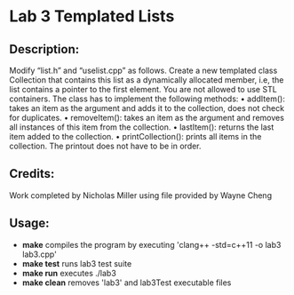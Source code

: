 # Lab 3 Templated Lists

## Description:
Modify “list.h” and “uselist.cpp” as follows. Create a new templated class Collection that contains this list as a dynamically allocated member, i.e, the list contains a pointer to the first element. You are not allowed to use STL containers. The class has to implement the following methods: 
•	addItem(): takes an item as the argument and adds it to the collection, does not check for duplicates. 
•	removeItem(): takes an item as the argument and removes all instances of this item from the collection. 
•	lastItem(): returns the last item added to the collection. 
•	printCollection(): prints all items in the collection. The printout does not have to be in order. 

## Credits:
Work completed by Nicholas Miller using file provided by Wayne Cheng

## Usage:
- **make** compiles the program by executing 'clang++ -std=c++11 -o lab3 lab3.cpp'
- **make test** runs lab3 test suite
- **make run** executes ./lab3
- **make clean** removes 'lab3' and lab3Test executable files
